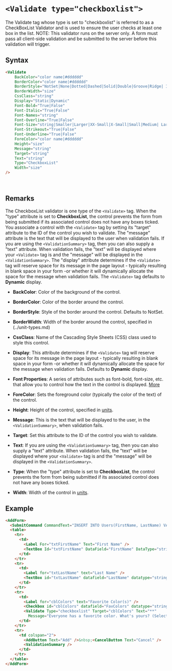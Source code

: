 # `<Validate type="checkboxlist">`

The Validate tag whose type is set to "checkboxlist" is referred to as a CheckBoxList Validator and is used to ensure the user checks at least one box in the list. NOTE: This validator runs on the server only. A form must pass all client-side validation and be submitted to the server before this validation will trigger.

## Syntax
```html
<Validate 
    BackColor="color name|#dddddd"
    BorderColor="color name|#dddddd"
    BorderStyle="NotSet|None|Dotted|Dashed|Solid|Double|Groove|Ridge| Inset|Outset"
    BorderWidth="size"
    CssClass="string"
    Display="Static|Dynamic"
    Font-Bold="True|False"
    Font-Italic="True|False"
    Font-Names="string"
    Font-Overline="True|False"
    Font-Size="string|Smaller|Larger|XX-Small|X-Small|Small|Medium| Large|X-Large|XX-Large"
    Font-Strikeout="True|False"
    Font-Underline="True|False"
    ForeColor="color name|#dddddd"
    Height="size"
    Message="string"
    Target="string"
    Text="string"
    Type="CheckboxList"
    Width="size" 
/> 
```
 

## Remarks

The CheckboxList validator is one type of the `<Validate>` tag. When the "type" attribute is set to **CheckboxList**, the control prevents the form from being submitted if its associated control does not have any boxes ticked. You associate a control with the `<Validate>` tag by setting its "target" attribute to the ID of the control you wish to validate. The "message" attribute is the text that will be displayed to the user when validation fails. If you are using the `<ValidationSummary>` tag, then you can also supply a "text" attribute. When validation fails, the "text" will be displayed where your `<Validate>` tag is and the "message" will be displayed in the `<ValidationSummary>`. The "display" attribute determines if the `<Validate>` tag will reserve space for its message in the page layout - typically resulting in blank space in your form -or whether it will dynamically allocate the space for the message when validation fails. The `<Validate>` tag defaults to **Dynamic** display.  

*   **BackColor**: Color of the background of the control.  

*   **BorderColor**: Color of the border around the control.  

*   **BorderStyle**: Style of the border around the control. Defaults to NotSet.  

*   **BorderWidth**: Width of the border around the control, specified in (../unit-types.md)  

*   **CssClass**: Name of the Cascading Style Sheets (CSS) class used to style this control.  

*   **Display**: This attribute determines if the `<Validate>` tag will reserve space for its message in the page layout - typically resulting in blank space in your form -or whether it will dynamically allocate the space for the message when validation fails. Defaults to **Dynamic** display.  

*   **Font Properties**: A series of attributes such as font-bold, font-size, etc. that allow you to control how the text in the control is displayed. [More](../font-properties.md)

*   **ForeColor**: Sets the foreground color (typically the color of the text) of the control.  

*   **Height**: Height of the control, specified in [units](../unit-types.md).  

*   **Message**: This is the text that will be displayed to the user, in the `<ValidationSummary>`, when validation fails.  

*   **Target**: Set this attribute to the ID of the control you wish to validate.  

*   **Text**: If you are using the `<ValidationSummary>` tag, then you can also supply a "text" attribute. When validation fails, the "text" will be displayed where your `<Validate>` tag is and the "message" will be displayed in the `<ValidationSummary>`.  

*   **Type**: When the "type" attribute is set to **CheckboxList**, the control prevents the form from being submitted if its associated control does not have any boxes ticked.  

*   **Width**: Width of the control in [units](../unit-types.md).  



## Example
```html {20-21,27}
<AddForm>
  <SubmitCommand CommandText="INSERT INTO Users(FirstName, LastName) VALUES(@FirstName, @LastName)" />
  <table>
    <tr>
      <td>
        <Label For="txtFirstName" Text="First Name" /> 
        <TextBox Id="txtFirstName" DataField="FirstName" DataType="string" />
      </td>
    </tr>
    <tr>
      <td>
        <Label for="txtLastName" text="Last Name" /> 
        <TextBox id="txtLastName" datafield="LastName" datatype="string" />
      </td>
    </tr>
    <tr>
      <td>
        <Label for="cblColors" text="Favorite Color(s)" /> 
        <Checkbox id="cblColors" datafield="FavColors" datatype="string" />
        <Validate Type="checkboxlist" Target="cblColors" Text="**" 
          Message="Everyone has a favorite color. What's yours? (Select at least one)" />
      </td>
    </tr>
    <tr>
      <td colspan="2">
        <AddButton Text="Add" />&nbsp;<CancelButton Text="Cancel" />
        <ValidationSummary />
      </td>
    </tr>
  </table>
</AddForm>
```